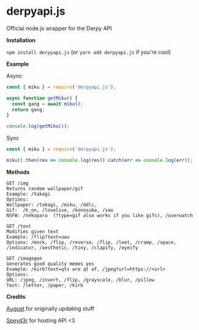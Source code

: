 # derpyapi.js
Official node.js wrapper for the Derpy API

**Installation**

``npm install derpyapi.js`` (or ``yarn add derpyapi.js`` if you're cool)

**Example**

Async 
```js
const { miku } = require('derpyapi.js');

async function getMiku() {
  const gang = await miku();
  return gang;
}

console.log(getMiku());
```
Sync
```js
const { miku } = require('derpyapi.js');

miku().then(res => console.log(res)).catch(err => console.log(err));
```

**Methods**
```
GET /img
Returns random wallpaper/gif
Example: /takagi
Options: 
Wallpaper: /takagi, /miku, /ddlc,
Gif:  /k_on, /lovelive, /konosuba, /sao
NSFW: /nekopara  (?type=gif also works if you like gifs), /overwatch

GET /text
Modifies given text
Example: /flip?text=uwu
Options: /mock, /flip, /reverse, /flip, /leet, /cramp, /space, /indicator, /aesthetic, /tiny, /clapify, /eyeify

GET /imagegen
Generates good quality memes yes
Example: /kirb?text=qts are qt af, /jpeg?url=https://<url>
Options: 
URL: /jpeg, /invert, /flip, /grayscale, /blur, /pillow
Text: /letter, /paper, /kirb
```

**Credits**

[August](https://github.com/auguwu) for originally updating stuff

[Speyd3r](https://github.com/Speyd3r) for hosting API <3
